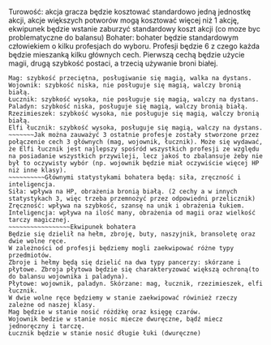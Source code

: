 Turowość: akcja gracza będzie kosztować standardowo jedną jednostkę akcji, akcje większych potworów mogą kosztować więcej niż 1 akcję, ekwipunek będzie wstanie zaburzyć standardowy koszt akcji (co moze byc problematyczne do balansu)
Bohater: bohater będzie standardowym człowiekiem o kilku profesjach do wyboru. Profesji będzie 6 z czego każda będzie mieszanką kilku głównych cech. Pierwszą cechą będzie użycie magii, drugą szybkość postaci, a trzecią używanie broni białej.
~~~~~~~~~~~~Krótki opis podziału na profesje:
Mag: szybkość przeciętna, posługiwanie się magią, walka na dystans.
Wojownik: szybkość niska, nie posługuje się magią, walczy bronią białą.
Łucznik: szybkość wysoka, nie posługuje się magią, walczy na dystans.
Paladyn: szybkość niska, posługuje się magią, walczy bronią białą.
Rzezimieszek: szybkość wysoka, nie posługuje się magią, walczy bronią białą.
Elfi łucznik: szybkość wysoka, posługuje się magią, walczy na dystans.
~~~~~~~Jak można zauważyć 3 ostatnie profesje zostały stworzone przez połączenie cech 3 głównych (mag, wojownik, łucznik). Może się wydawać, że Elfi łucznik jest najlepszy spośród wszystkich profesji ze względu na posiadanie wszystkich przywileji, lecz jakoś to zbalansuje żeby nie był to oczywisty wybór (np. wojownik będzie miał oczywiście więcej HP niż inne klasy).
~~~~~~~~~~Głównymi statystykami bohatera będą: siła, zręczność i inteligencja.
Siła: wpływa na HP, obrażenia bronią białą. (2 cechy a w innych statystykach 3, więc trzeba przemnożyć przez odpowiedni przelicznik)
Zręczność: wpływa na szybkość, szansę na unik i obrażenia łukiem.
Inteligencja: wpływa na ilość many, obrażenia od magii oraz wielkość tarczy magicznej.
~~~~~~~~~~~~~~~~~Ekwipunek bohatera
Będzie się dzielił na hełm, zbroję, buty, naszyjnik, bransoletę oraz dwie wolne ręce.
W zależności od profesji będziemy mogli zaekwipować różne typy przedmiotów.
Zbroje i hełmy będą się dzielić na dwa typy pancerzy: skórzane i płytowe. Zbroja płytowa będzie się charakteryzować większą ochroną(to do balansu wojownika i paladyna).
Płytowe: wojownik, paladyn. Skórzane: mag, łucznik, rzezimieszek, elfi łucznik.
W dwie wolne ręce będziemy w stanie zaekwipować rówinież rzeczy zależne od naszej klasy.
Mag będzie w stanie nosić różdżkę oraz księgę czarów.
Wojownik bedzie w stanie nosic miecze dwuręczne, bądź miecz jednoręczny i tarczę.
Łucznik będzie w stanie nosić długie łuki (dwuręczne)
